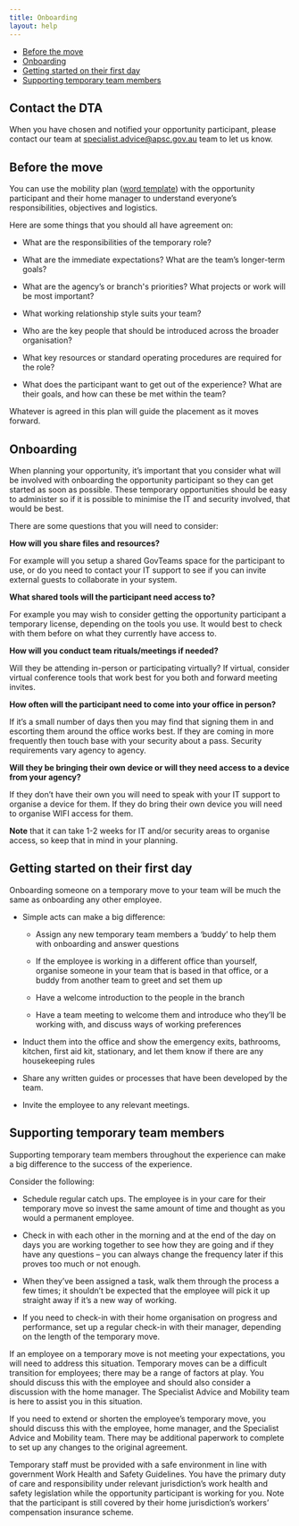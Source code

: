 ```yaml
---
title: Onboarding
layout: help
---
```


* [Before the move](#before_the_move)
* [Onboarding](#onboarding)
* [Getting started on their first day](#get_started_first_day)
* [Supporting temporary team members](#support_temp_team_members)

## Contact the DTA

When you have chosen and notified your opportunity participant, please contact our team at [specialist.advice@apsc.gov.au](mailto:specialist.advice@apsc.gov.au "email") team to let us know.

## <span id="before_the_move">Before the move</span>

You can use the mobility plan ([word template](/mobility-plan.docx)) with the opportunity participant and their home manager to understand everyone’s responsibilities, objectives and logistics.

Here are some things that you should all have agreement on:

* What are the responsibilities of the temporary role?

* What are the immediate expectations? What are the team’s longer-term goals?

* What are the agency’s or branch's priorities? What projects or work will be most important?

* What working relationship style suits your team?

* Who are the key people that should be introduced across the broader organisation?

* What key resources or standard operating procedures are required for the role?

* What does the participant want to get out of the experience? What are their goals, and how can these be met within the team?

Whatever is agreed in this plan will guide the placement as it moves forward.

## <span id="onboarding">Onboarding</span>

When planning your opportunity, it’s important that you consider what will be involved with onboarding the opportunity participant so they can get started as soon as possible. These temporary opportunities should be easy to administer so if it is possible to minimise the IT and security involved, that would be best.

There are some questions that you will need to consider:


**How will you share files and resources?**

For example will you setup a shared GovTeams space for the participant to use, or do you need to contact your IT support to see if you can invite external guests to collaborate in your system.

**What shared tools will the participant need access to?**

For example you may wish to consider getting the opportunity participant a temporary license, depending on the tools you use. It would best to check with them before on what they currently have access to.

**How will you conduct team rituals/meetings if needed?**

Will they be attending in-person or participating virtually? If virtual, consider virtual conference tools that work best for you both and forward meeting invites.

**How often will the participant need to come into your office in person?**

If it’s a small number of days then you may find that signing them in and escorting them around the office works best. If they are coming in more frequently then touch base with your security about a pass. Security requirements vary agency to agency.

**Will they be bringing their own device or will they need access to a device from your agency?**

If they don’t have their own you will need to speak with your IT support to organise a device for them. If they do bring their own device you will need to organise WIFI access for them.

**Note** that it can take 1-2 weeks for IT and/or security areas to organise access, so keep that in mind in your planning.

## <span id="get_started_first_day">Getting started on their first day</span>

Onboarding someone on a temporary move to your team will be much the same as onboarding any other employee.

* Simple acts can make a big difference:

    - Assign any new temporary team members a ‘buddy’ to help them with onboarding and answer questions

    - If the employee is working in a different office than yourself, organise someone in your team that is based in that office, or a buddy from another team to greet and set them up

    - Have a welcome introduction to the people in the branch

    - Have a team meeting to welcome them and introduce who they’ll be working with, and discuss ways of working preferences

* Induct them into the office and show the emergency exits, bathrooms, kitchen, first aid kit, stationary, and let them know if there are any housekeeping rules

* Share any written guides or processes that have been developed by the team.

* Invite the employee to any relevant meetings.

## <span id="support_temp_team_members">Supporting temporary team members</span>

Supporting temporary team members throughout the experience can make a big difference to the success of the experience. 

Consider the following:

* Schedule regular catch ups. The employee is in your care for their temporary move so invest the same amount of time and thought as you would a permanent employee.

* Check in with each other in the morning and at the end of the day on days you are working together to see how they are going and if they have any questions – you can always change the frequency later if this proves too much or not enough.

* When they’ve been assigned a task, walk them through the process a few times; it shouldn’t be expected that the employee will pick it up straight away if it’s a new way of working.

* If you need to check-in with their home organisation on progress and performance, set up a regular check-in with their manager, depending on the length of the temporary move.

If an employee on a temporary move is not meeting your expectations, you will need to address this situation. Temporary moves can be a difficult transition for employees; there may be a range of factors at play. You should discuss this with the employee and should also consider a discussion with the home manager. The Specialist Advice and Mobility team is here to assist you in this situation.

If you need to extend or shorten the employee’s temporary move, you should discuss this with the employee, home manager, and the Specialist Advice and Mobility team. There may be additional paperwork to complete to set up any changes to the original agreement.

Temporary staff must be provided with a safe environment in line with government Work Health and Safety Guidelines. You have the primary duty of care and responsibility under relevant jurisdiction’s work health and safety legislation while the opportunity participant is working for you. Note that the participant is still covered by their home jurisdiction’s workers’ compensation insurance scheme.



